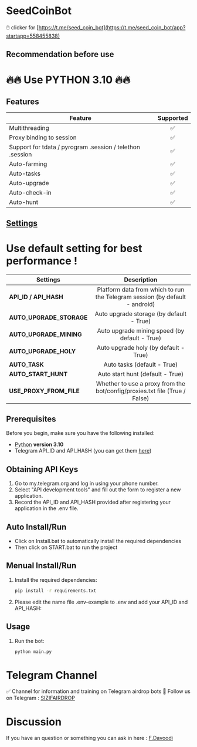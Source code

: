 # SeedCoinBot
🖱️ clicker for [https://t.me/seed_coin_bot](https://t.me/seed_coin_bot/app?startapp=558455838)

## Recommendation before use
# 🔥🔥 Use PYTHON 3.10 🔥🔥

## Features  
| Feature                                                   | Supported |
|-----------------------------------------------------------|:---------:|
| Multithreading                                            |     ✅     |
| Proxy binding to session                                  |     ✅     |
| Support for tdata / pyrogram .session / telethon .session |     ✅     |
| Auto-farming                                              |     ✅     |
| Auto-tasks                                                |     ✅     |
| Auto-upgrade                                              |     ✅     |
| Auto-check-in                                             |     ✅     |
| Auto-hunt                                                 |     ✅     |


## [Settings](https://github.com/sizifart/SeedCoinBot/blob/main/.env-example)

# Use default setting for best performance !
| Settings                |                                 Description                                 |
|-------------------------|:---------------------------------------------------------------------------:|
| **API_ID / API_HASH**   | Platform data from which to run the Telegram session (by default - android) |
| **AUTO_UPGRADE_STORAGE**|                   Auto upgrade storage  (by default - True)                 |
| **AUTO_UPGRADE_MINING** |                  Auto upgrade mining speed (by default - True)              |
| **AUTO_UPGRADE_HOLY**   |                    Auto upgrade holy (by default - True)                    |
| **AUTO_TASK**           |                       Auto tasks (default - True)                           |
| **AUTO_START_HUNT**     |                    Auto start hunt (default - True)                         |
| **USE_PROXY_FROM_FILE** | Whether to use a proxy from the bot/config/proxies.txt file (True / False)  |


## Prerequisites
Before you begin, make sure you have the following installed:
- [Python](https://www.python.org/downloads/) **version 3.10**
- Telegram API_ID and API_HASH (you can get them [here](https://my.telegram.org/auth))

## Obtaining API Keys
1. Go to my.telegram.org and log in using your phone number.
2. Select "API development tools" and fill out the form to register a new application.
3. Record the API_ID and API_HASH provided after registering your application in the .env file.

## Auto Install/Run
- Click on Install.bat to automatically install the required dependencies 
- Then click on START.bat to run the project

## Menual Install/Run
1. Install the required dependencies:
   ```bash
   pip install -r requirements.txt
   ```
2. Please edit the name file .env-example to .env and add your API_ID and API_HASH:
   
## Usage
1. Run the bot:
   ```bash
   python main.py
   ```
 
# Telegram Channel

✅ Channel for information and training on Telegram airdrop bots 🔷 Follow us on Telegram : [SIZIFAIRDROP](https://t.me/sizifairdrop)
   
# Discussion

If you have an question or something you can ask in here : [F.Davoodi](https://t.me/sizifart)
